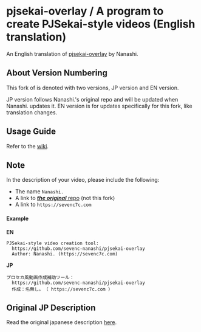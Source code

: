 # pjsekai-overlay / A program to create PJSekai-style videos (English translation)

An English translation of [pjsekai-overlay](https://github.com/sevenc-nanashi/pjsekai-overlay) by Nanashi.

## About Version Numbering

This fork of is denoted with two versions, JP version and EN version.

JP version follows Nanashi.'s original repo and will be updated when Nanashi. updates it. EN version is for updates specifically for this fork, like translation changes.

## Usage Guide

Refer to the [wiki](https://github.com/Khronophobia/pjsekai-overlay-english/wiki).

## Note

In the description of your video, please include the following:
- The name `Nanashi.`
- A link to [***the original*** repo](https://github.com/sevenc-nanashi/pjsekai-overlay) (not this fork)
- A link to `https://sevenc7c.com`

#### Example
**EN**
```
PJSekai-style video creation tool:
  https://github.com/sevenc-nanashi/pjsekai-overlay
  Author: Nanashi. (https://sevenc7c.com)
```
**JP**
```
プロセカ風動画作成補助ツール：
  https://github.com/sevenc-nanashi/pjsekai-overlay
  作成：名無し｡ （ https://sevenc7c.com ）
```

## Original JP Description
Read the original japanese description [here](README.original.md).